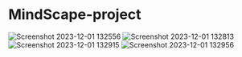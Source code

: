 # MindScape-project
![Screenshot 2023-12-01 132556](https://github.com/Harshikayelane11/MindScape-project/assets/126764829/2e067412-1edb-49cf-856f-78fc749e046f)
![Screenshot 2023-12-01 132813](https://github.com/Harshikayelane11/MindScape-project/assets/126764829/50157044-49c1-4b1e-a581-d3cdb03a93a0)
![Screenshot 2023-12-01 132915](https://github.com/Harshikayelane11/MindScape-project/assets/126764829/f51e7d5b-cef9-42ff-b71b-e6ee9d55dc20)
![Screenshot 2023-12-01 132956](https://github.com/Harshikayelane11/MindScape-project/assets/126764829/e5d41b3b-da69-46c5-8a72-bc5aec280d91)
